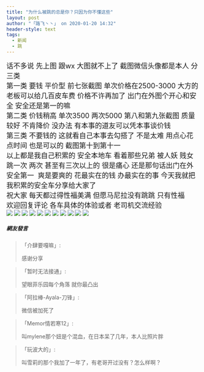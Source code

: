 ```yaml
---
title: "为什么被跳的总是你？只因为你不懂这些"
layout: post
author: "「路飞丶丶」 on 2020-01-20 14:32"
header-style: text
tags:
  - 新闻
  - 跳
---
```


<span style="font-size: 18px;">话不多说 先上图 跟wx 大图就不上了 截图微信头像都是本人 分三类</span>
<br>
<span style="font-size: 18px;">第一类 要钱 平价型 前七张截图 单次价格在2500-3000 大方的老板可以给几百皮车费 价格不许再加了 出门在外图个开心和安全 安全还是第一的嘛</span>
<br>
<span style="font-size: 18px;">第二类 价钱稍高 单次3500 两次5000 第八和第九张截图 质量较好 不肯降价 没办法 有本事的道友可以凭本事谈价钱</span>
<br>
<span style="font-size: 18px;">第三类 不要钱的 这就看自己本事去勾搭了 不是太难 用点心花点时间 也是可以的 截图第十到第十一</span>
<br>
<span style="font-size: 18px;">以上都是我自己积累的 安全本地车 看着那些兄弟 被人妖 贱女跳一次 两次 甚至有三次以上的 很是痛心 还是那句话出门在外 安全第一&nbsp; 爽是要爽的 花最实在的钱 办最实在的事 今天我就把我积累的安全车分享给大家了</span>
<br>
<span style="font-size: 18px;">祝大家 每天都过得性福美满 但愿马尼拉没有跳跳 只有性福</span>
<br>
<span style="font-size: 18px;">欢迎回复评论 各车具体的体验或者 老司机交流经验</span>
<input type="hidden" value="菲乐园提供"><br>
<img src="http://images.feileyuan.com/images/ueditor/2020012014310000501512.png">
<img src="http://images.feileyuan.com/images/ueditor/2020012014310000531251.png">
<img src="http://images.feileyuan.com/images/ueditor/2020012014310000562954.png">
<img src="http://images.feileyuan.com/images/ueditor/2020012014310000592819.png">
<img src="http://images.feileyuan.com/images/ueditor/2020012014320000022875.png">
<img src="http://images.feileyuan.com/images/ueditor/2020012014320000041617.png">
<img src="http://images.feileyuan.com/images/ueditor/2020012014320000071053.png">
<img src="http://images.feileyuan.com/images/ueditor/2020012014320000102136.png">
<img src="http://images.feileyuan.com/images/ueditor/2020012014320000141344.png">
<img src="http://images.feileyuan.com/images/ueditor/2020012014320000252361.png">
<img src="http://images.feileyuan.com/images/ueditor/2020012014320000281192.png">
<br>

##### 網友發言 
> 「介肆要嘎嘛」:
> <p>感谢分享</p>

> 「暂时无法接通」:
> <p>望眼菲乐园每个角落 就你最凸出</p>

> 「阿拉棒-Ayala-刀锋」:
> <p>微信被加死了</p>

> 「Memor情若寒12」:
> <p>叫mylene那个妞是个混血，在日本呆了几年，本人比照片胖</p>

> 「玩波大的」:
> <p>叫雪莉的那个我加了一年了，有老哥开过没有？怎么样啊？</p>


